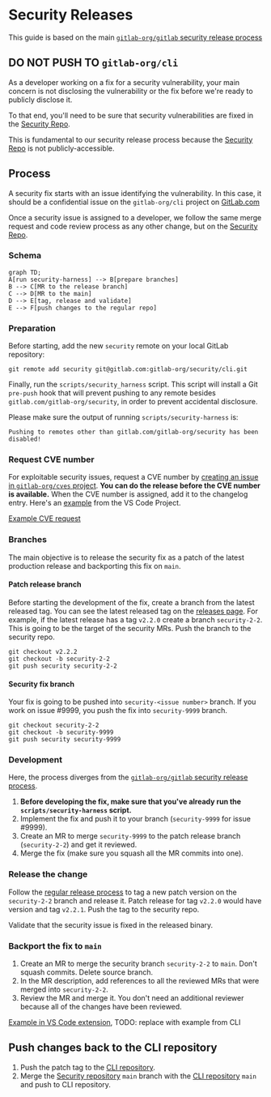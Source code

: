 # Security Releases

This guide is based on the main [`gitlab-org/gitlab` security release process](https://gitlab.com/gitlab-org/release/docs/-/tree/master/general/security)

## DO NOT PUSH TO `gitlab-org/cli`

As a developer working on a fix for a security vulnerability, your main concern is not disclosing the vulnerability or the fix before we're ready to publicly disclose it.

To that end, you'll need to be sure that security vulnerabilities are fixed in the [Security Repo](https://gitlab.com/gitlab-org/security/cli).

This is fundamental to our security release process because the [Security Repo](https://gitlab.com/gitlab-org/security/cli) is not publicly-accessible.

## Process

A security fix starts with an issue identifying the vulnerability. In this case, it should be a confidential issue on the `gitlab-org/cli` project on [GitLab.com](https://gitlab.com/)

Once a security issue is assigned to a developer, we follow the same merge request and code review process as any other change, but on the [Security Repo](https://gitlab.com/gitlab-org/security/cli).

### Schema

```mermaid
graph TD;
A[run security-harness] --> B[prepare branches]
B --> C[MR to the release branch]
C --> D[MR to the main]
D --> E[tag, release and validate]
E --> F[push changes to the regular repo]
```

### Preparation

Before starting, add the new `security` remote on your local GitLab repository:

```shell
git remote add security git@gitlab.com:gitlab-org/security/cli.git
```

Finally, run the `scripts/security_harness` script. This script will install a Git `pre-push` hook that will prevent pushing to any remote besides `gitlab.com/gitlab-org/security`, in order to prevent accidental disclosure.

Please make sure the output of running `scripts/security-harness` is:

```plaintext
Pushing to remotes other than gitlab.com/gitlab-org/security has been disabled!
```

### Request CVE number

For exploitable security issues, request a CVE number by [creating an issue in `gitlab-org/cves` project](https://gitlab.com/gitlab-org/cves/-/issues/new). **You can do the release before the CVE number is available.** When the CVE number is assigned, add it to the changelog entry. Here's an [example](https://gitlab.com/gitlab-org/gitlab-vscode-extension/-/blob/main/CHANGELOG.md#security) from the VS Code Project.

[Example CVE request](https://gitlab.com/gitlab-org/cves/-/issues/21)

### Branches

The main objective is to release the security fix as a patch of the latest production release and backporting this fix on `main`.

#### Patch release branch

Before starting the development of the fix, create a branch from the latest released tag. You can see the latest released tag on the [releases page](https://gitlab.com/gitlab-org/cli/-/releases). For example, if the latest release has a tag `v2.2.0` create a branch `security-2-2`. This is going to be the target of the security MRs. Push the branch to the security repo.

```shell
git checkout v2.2.2
git checkout -b security-2-2
git push security security-2-2
```

#### Security fix branch

Your fix is going to be pushed into `security-<issue number>` branch. If you work on issue #9999, you push the fix into `security-9999` branch.

```shell
git checkout security-2-2
git checkout -b security-9999
git push security security-9999
```

### Development

Here, the process diverges from the [`gitlab-org/gitlab` security release process](https://gitlab.com/gitlab-org/release/docs/-/blob/master/general/security/developer.md).

1. **Before developing the fix, make sure that you've already run the `scripts/security-harness` script.**
1. Implement the fix and push it to your branch (`security-9999` for issue #9999).
1. Create an MR to merge `security-9999` to the patch release branch (`security-2-2`) and get it reviewed.
1. Merge the fix (make sure you squash all the MR commits into one).

### Release the change

Follow the [regular release process](release_process.md) to tag a new patch version on the `security-2-2` branch and release it. Patch release for tag `v2.2.0` would have version and tag `v2.2.1`. Push the tag to the security repo.

Validate that the security issue is fixed in the released binary.

### Backport the fix to `main`

1. Create an MR to merge the security branch `security-2-2` to `main`. Don't squash commits. Delete source branch.
1. In the MR description, add references to all the reviewed MRs that were merged into `security-2-2`.
1. Review the MR and merge it. You don't need an additional reviewer because all of the changes have been reviewed.

[Example in VS Code extension](https://gitlab.com/gitlab-org/security/gitlab-vscode-extension/-/merge_requests/8), TODO: replace with example from CLI

## Push changes back to the CLI repository

1. Push the patch tag to the [CLI repository](https://gitlab.com/gitlab-org/cli).
1. Merge the [Security repository](https://gitlab.com/gitlab-org/security/cli) `main` branch with the
   [CLI repository](https://gitlab.com/gitlab-org/cli/) `main` and push to CLI repository.
